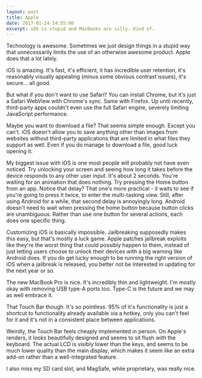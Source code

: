 ```yaml
---
layout: post
title: Apple
date: 2017-01-24 14:55:00
excerpt: iOS is stupid and MacBooks are silly. Kind of.
---
```


Technology is awesome. Sometimes we just design things in a stupid way that unnecessarily limits the use of an otherwise awesome product. Apple does that a lot lately.

iOS is amazing. It's fast, it's efficient, it has incredible user retention, it's reasonably visually appealing (minus some obvious contrast issues), it's secure... all good.

But what if you don't want to use Safari? You can install Chrome, but it's just a Safari WebView with Chrome's sync. Same with Firefox. Up until recently, third-party apps couldn't even use the full Safari engine, severely limiting JavaScript performance.

Maybe you want to download a file? That seems simple enough. Except you can't. iOS doesn't allow you to save anything other than images from websites without third-party applications that are limited in what files they support as well. Even if you do manage to download a file, good luck opening it.

My biggest issue with iOS is one most people will probably not have even noticed. Try unlocking your screen and seeing how long it takes before the device responds to any other user input. It's about 2 seconds. You're waiting for an animation that does nothing. Try pressing the Home button from an app. Notice that delay? That one's more practical - it waits to see if you're going to press it twice, to enter the multi-tasking view. Still, after using Android for a while, that second delay is annoyingly long. Android doesn't need to wait when pressing the home button because button clicks are unambiguous. Rather than use one button for several actions, each does one specific thing.

Customizing iOS is basically impossible. Jailbreaking supposedly makes this easy, but that's mostly a luck game. Apple patches jailbreak exploits like they're the worst thing that could possibly happen to them, instead of just letting users choose to unlock their devices with a big warning like Android does. If you do get lucky enough to be running the right version of iOS when a jailbreak is released, you better not be interested in updating for the next year or so.

The new MacBook Pro is nice. It's incredibly thin and lightweight. I'm mostly okay with removing USB type-A ports too. Type-C is the future and we may as well embrace it.

That Touch Bar though. It's so pointless. 95% of it's functionality is just a shortcut to functionality already available via a hotkey, only you can't feel for it and it's not in a consistent place between applications.

Weirdly, the Touch Bar feels cheaply implemented in person. On Apple's renders, it looks beautifully designed and seems to sit flush with the keyboard. The actual LCD is visibly lower than the keys, and seems to be much lower quality than the main display, which makes it seem like an extra add-on rather than a well-integrated feature.

I also miss my SD card slot, and MagSafe, while proprietary, was really nice.
